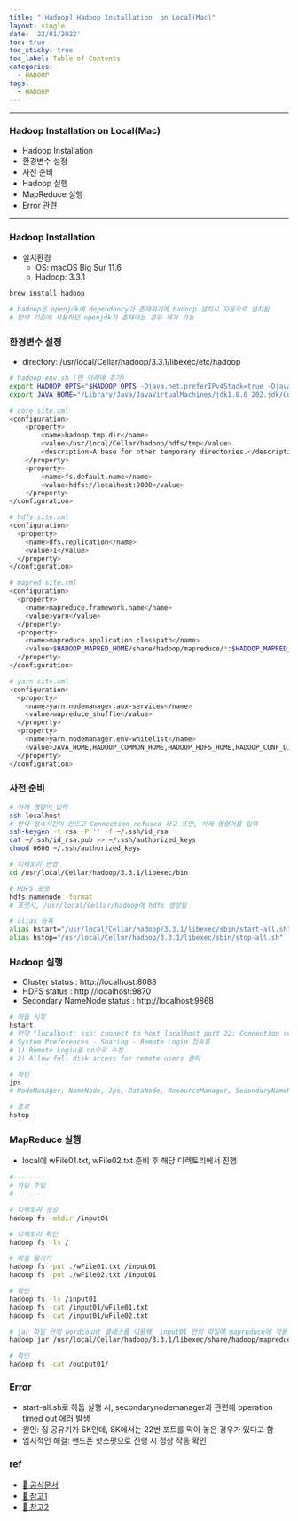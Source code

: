 ```yaml
---
title: "[Hadoop] Hadoop Installation  on Local(Mac)"
layout: single
date: '22/01/2022'
toc: true
toc_sticky: true
toc_label: Table of Contents
categories:
  - HADOOP
tags:
  - HADOOP
---
```


---
### Hadoop Installation on Local(Mac)
* Hadoop Installation
* 환경변수 설정
* 사전 준비
* Hadoop 실행
* MapReduce 실행
* Error 관련

---


### Hadoop Installation
* 설치환경
    * OS: macOS Big Sur 11.6
    * Hadoop: 3.3.1

```bash
brew install hadoop

# hadoop은 openjdk에 dependency가 존재하기에 hadoop 설치시 자동으로 설치됨
# 만약 기존에 사용하던 openjdk가 존재하는 경우 제거 가능
```

### 환경변수 설정
* directory: /usr/local/Cellar/hadoop/3.3.1/libexec/etc/hadoop

```bash
# hadoop-env.sh (맨 아래에 추가)
export HADOOP_OPTS="$HADOOP_OPTS -Djava.net.preferIPv4Stack=true -Djava.security.krb5.realm= -Djava.security.krb5.kdc="
export JAVA_HOME="/Library/Java/JavaVirtualMachines/jdk1.8.0_202.jdk/Contents/Home"

# core-site.xml
<configuration>
    <property>
        <name>hadoop.tmp.dir</name>
        <value>/usr/local/Cellar/hadoop/hdfs/tmp</value>
        <description>A base for other temporary directories.</description>
    </property>
    <property>
        <name>fs.default.name</name>
        <value>hdfs://localhost:9000</value>
    </property>
</configuration>

# hdfs-site.xml
<configuration>
  <property>
    <name>dfs.replication</name>
    <value>1</value>
  </property>
</configuration>

# mapred-site.xml
<configuration>
  <property>
    <name>mapreduce.framework.name</name>
    <value>yarn</value>
  </property>
  <property>
    <name>mapreduce.application.classpath</name>   
    <value>$HADOOP_MAPRED_HOME/share/hadoop/mapreduce/*:$HADOOP_MAPRED_HOME/share/hadoop/mapreduce/lib/*</value>
  </property>
</configuration>

# yarn-site.xml
<configuration>
  <property>
    <name>yarn.nodemanager.aux-services</name>
    <value>mapreduce_shuffle</value>
  </property>
  <property>
    <name>yarn.nodemanager.env-whitelist</name>
    <value>JAVA_HOME,HADOOP_COMMON_HOME,HADOOP_HDFS_HOME,HADOOP_CONF_DIR,CLASSPATH_PREPEND_DISTCACHE,HADOOP_YARN_HOME,HADOOP_MAPRED_HOME</value>
  </property>
</configuration>
```

### 사전 준비
```bash
# 아래 명령어 입력
ssh localhost
# 만약 접속시간이 안뜨고 Connection refused 라고 뜨면, 아래 명령어를 입력
ssh-keygen -t rsa -P '' -f ~/.ssh/id_rsa
cat ~/.ssh/id_rsa.pub >> ~/.ssh/authorized_keys
chmod 0600 ~/.ssh/authorized_keys

# 디렉토리 변경
cd /usr/local/Cellar/hadoop/3.3.1/libexec/bin

# HDFS 포맷
hdfs namenode -format
# 포맷시, /usr/local/Cellar/hadoop에 hdfs 생성됨

# alias 등록
alias hstart="/usr/local/Cellar/hadoop/3.3.1/libexec/sbin/start-all.sh"
alias hstop="/usr/local/Cellar/hadoop/3.3.1/libexec/sbin/stop-all.sh"
```

### Hadoop 실행
* Cluster status : http://localhost:8088
* HDFS status : http://localhost:9870 
* Secondary NameNode status : http://localhost:9868

```bash
# 하둡 시작
hstart
# 만약 "localhost: ssh: connect to host localhost port 22: Connection refused" 발생시
# System Preferences - Sharing - Remote Login 접속후
# 1) Remote Login을 on으로 수정
# 2) Allow full disk access for remote users 클릭

# 확인
jps 
# NodeManager, NameNode, Jps, DataNode, ResourceManager, SecondaryNameNode가 정상적으로 나오는지 확인

# 종료
hstop
```

### MapReduce 실행
* local에 wFile01.txt, wFile02.txt 준비 후 해당 디렉토리에서 진행

```bash
#-------- 
# 파일 주입
#--------

# 디렉토리 생성
hadoop fs -mkdir /input01

# 디렉토리 확인
hadoop fs -ls /

# 파일 옮기기
hadoop fs -put ./wFile01.txt /input01
hadoop fs -put ./wFile02.txt /input01

# 확인
hadoop fs -ls /input01
hadoop fs -cat /input01/wFile01.txt
hadoop fs -cat /input01/wFile02.txt

# jar 파일 안의 wordcount 클래스를 이용해, input01 안의 파일에 mapreduce에 적용 후, output01로
hadoop jar /usr/local/Cellar/hadoop/3.3.1/libexec/share/hadoop/mapreduce/hadoop-mapreduce-examples-3.3.1.jar wordcount /input01 /output01

# 확인
hadoop fs -cat /output01/
```

### Error
* start-all.sh로 하둡 실행 시, secondarynodemanager과 관련해 operation timed out 에러 발생
* 원인: 집 공유기가 SK인데, SK에서는 22번 포트를 막아 놓은 경우가 있다고 함
* 임시적인 해결: 핸드폰 핫스팟으로 진행 시 정상 작동 확인

### ref
* [🔗 공식문서](https://hadoop.apache.org/docs/stable/hadoop-project-dist/hadoop-common/SingleCluster.html)
* [🔗 참고1](https://key4920.github.io/p/mac-os에-하둡hadoop-설치/)
* [🔗 참고2](https://stackoverflow.com/questions/51808588/run-hadoop-in-the-mac-os)